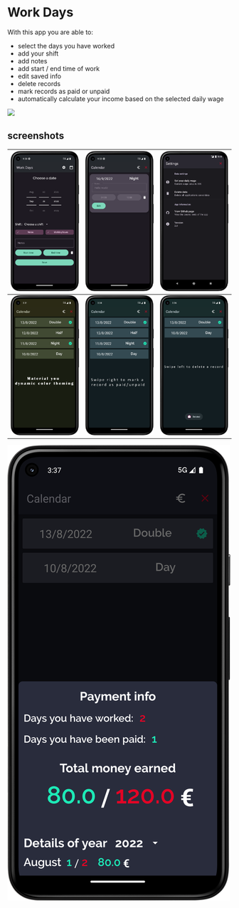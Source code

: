 # Work Days

With this app you are able to: 
* select the days you have worked 
* add your shift
* add notes
* add start / end time of work
* edit saved info
* delete records
* mark records as paid or unpaid 
* automatically calculate your income based on the selected daily wage 


<a href="https://play.google.com/store/apps/details?id=com.dimitriou.workdays"><img src="https://play.google.com/intl/en_us/badges/images/generic/en_badge_web_generic.png" height="75"></a>

## screenshots

<img src="screenshots/Screenshot_1.png" ></img> | <img src="screenshots/Screenshot_2.png" ></img> | <img src="screenshots/Screenshot_7.png" ></img> 
|---|---|---|
<img src="screenshots/Screenshot_3.png" > | </img> <img src="screenshots/Screenshot_4.png" ></img> | <img src="screenshots/Screenshot_5.png" ></img> 
<img src="screenshots/Screenshot_6.png" ></img>  